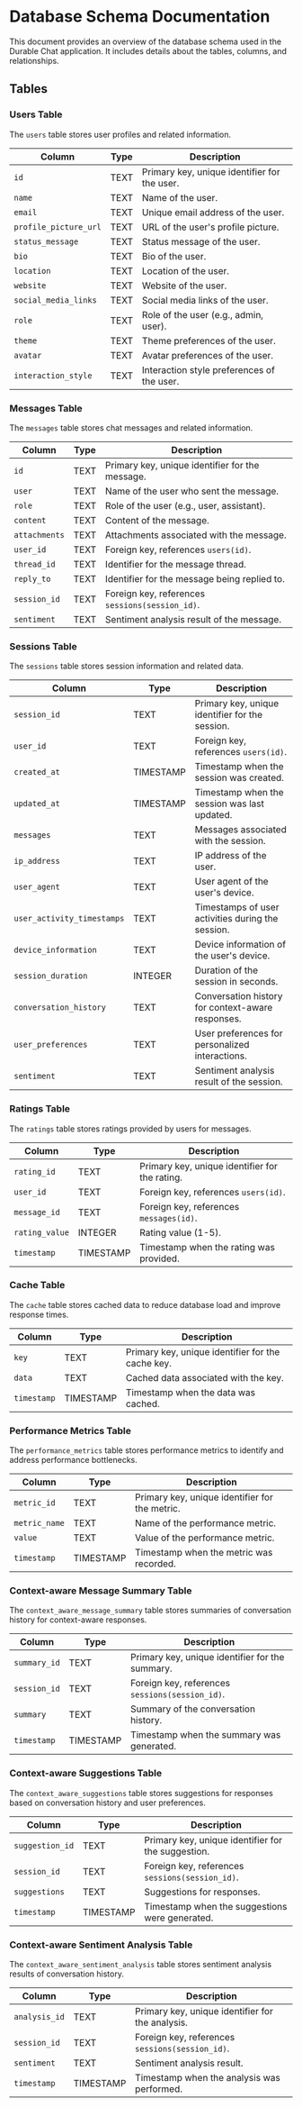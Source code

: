 # Database Schema Documentation

This document provides an overview of the database schema used in the Durable Chat application. It includes details about the tables, columns, and relationships.

## Tables

### Users Table

The `users` table stores user profiles and related information.

| Column               | Type   | Description                                      |
|----------------------|--------|--------------------------------------------------|
| `id`                 | TEXT   | Primary key, unique identifier for the user.     |
| `name`               | TEXT   | Name of the user.                                |
| `email`              | TEXT   | Unique email address of the user.                |
| `profile_picture_url`| TEXT   | URL of the user's profile picture.               |
| `status_message`     | TEXT   | Status message of the user.                      |
| `bio`                | TEXT   | Bio of the user.                                 |
| `location`           | TEXT   | Location of the user.                            |
| `website`            | TEXT   | Website of the user.                             |
| `social_media_links` | TEXT   | Social media links of the user.                  |
| `role`               | TEXT   | Role of the user (e.g., admin, user).            |
| `theme`              | TEXT   | Theme preferences of the user.                   |
| `avatar`             | TEXT   | Avatar preferences of the user.                  |
| `interaction_style`  | TEXT   | Interaction style preferences of the user.       |

### Messages Table

The `messages` table stores chat messages and related information.

| Column        | Type   | Description                                      |
|---------------|--------|--------------------------------------------------|
| `id`          | TEXT   | Primary key, unique identifier for the message.  |
| `user`        | TEXT   | Name of the user who sent the message.           |
| `role`        | TEXT   | Role of the user (e.g., user, assistant).        |
| `content`     | TEXT   | Content of the message.                          |
| `attachments` | TEXT   | Attachments associated with the message.         |
| `user_id`     | TEXT   | Foreign key, references `users(id)`.             |
| `thread_id`   | TEXT   | Identifier for the message thread.               |
| `reply_to`    | TEXT   | Identifier for the message being replied to.     |
| `session_id`  | TEXT   | Foreign key, references `sessions(session_id)`.  |
| `sentiment`   | TEXT   | Sentiment analysis result of the message.        |

### Sessions Table

The `sessions` table stores session information and related data.

| Column                    | Type      | Description                                      |
|---------------------------|-----------|--------------------------------------------------|
| `session_id`              | TEXT      | Primary key, unique identifier for the session.  |
| `user_id`                 | TEXT      | Foreign key, references `users(id)`.             |
| `created_at`              | TIMESTAMP | Timestamp when the session was created.          |
| `updated_at`              | TIMESTAMP | Timestamp when the session was last updated.     |
| `messages`                | TEXT      | Messages associated with the session.            |
| `ip_address`              | TEXT      | IP address of the user.                          |
| `user_agent`              | TEXT      | User agent of the user's device.                 |
| `user_activity_timestamps`| TEXT      | Timestamps of user activities during the session.|
| `device_information`      | TEXT      | Device information of the user's device.         |
| `session_duration`        | INTEGER   | Duration of the session in seconds.              |
| `conversation_history`    | TEXT      | Conversation history for context-aware responses.|
| `user_preferences`        | TEXT      | User preferences for personalized interactions.  |
| `sentiment`               | TEXT      | Sentiment analysis result of the session.        |

### Ratings Table

The `ratings` table stores ratings provided by users for messages.

| Column        | Type      | Description                                      |
|---------------|-----------|--------------------------------------------------|
| `rating_id`   | TEXT      | Primary key, unique identifier for the rating.   |
| `user_id`     | TEXT      | Foreign key, references `users(id)`.             |
| `message_id`  | TEXT      | Foreign key, references `messages(id)`.          |
| `rating_value`| INTEGER   | Rating value (1-5).                              |
| `timestamp`   | TIMESTAMP | Timestamp when the rating was provided.          |

### Cache Table

The `cache` table stores cached data to reduce database load and improve response times.

| Column        | Type      | Description                                      |
|---------------|-----------|--------------------------------------------------|
| `key`         | TEXT      | Primary key, unique identifier for the cache key.|
| `data`        | TEXT      | Cached data associated with the key.             |
| `timestamp`   | TIMESTAMP | Timestamp when the data was cached.              |

### Performance Metrics Table

The `performance_metrics` table stores performance metrics to identify and address performance bottlenecks.

| Column        | Type      | Description                                      |
|---------------|-----------|--------------------------------------------------|
| `metric_id`   | TEXT      | Primary key, unique identifier for the metric.   |
| `metric_name` | TEXT      | Name of the performance metric.                  |
| `value`       | TEXT      | Value of the performance metric.                 |
| `timestamp`   | TIMESTAMP | Timestamp when the metric was recorded.          |

### Context-aware Message Summary Table

The `context_aware_message_summary` table stores summaries of conversation history for context-aware responses.

| Column        | Type      | Description                                      |
|---------------|-----------|--------------------------------------------------|
| `summary_id`  | TEXT      | Primary key, unique identifier for the summary.  |
| `session_id`  | TEXT      | Foreign key, references `sessions(session_id)`.  |
| `summary`     | TEXT      | Summary of the conversation history.             |
| `timestamp`   | TIMESTAMP | Timestamp when the summary was generated.        |

### Context-aware Suggestions Table

The `context_aware_suggestions` table stores suggestions for responses based on conversation history and user preferences.

| Column        | Type      | Description                                      |
|---------------|-----------|--------------------------------------------------|
| `suggestion_id`| TEXT     | Primary key, unique identifier for the suggestion.|
| `session_id`  | TEXT      | Foreign key, references `sessions(session_id)`.  |
| `suggestions` | TEXT      | Suggestions for responses.                       |
| `timestamp`   | TIMESTAMP | Timestamp when the suggestions were generated.   |

### Context-aware Sentiment Analysis Table

The `context_aware_sentiment_analysis` table stores sentiment analysis results of conversation history.

| Column        | Type      | Description                                      |
|---------------|-----------|--------------------------------------------------|
| `analysis_id` | TEXT      | Primary key, unique identifier for the analysis. |
| `session_id`  | TEXT      | Foreign key, references `sessions(session_id)`.  |
| `sentiment`   | TEXT      | Sentiment analysis result.                       |
| `timestamp`   | TIMESTAMP | Timestamp when the analysis was performed.       |
